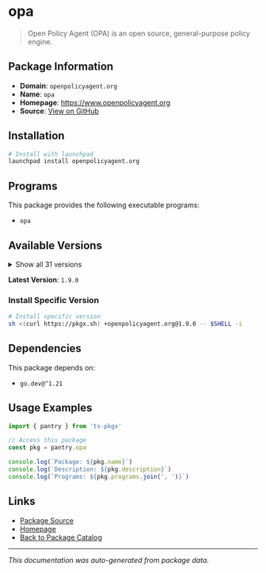# opa

> Open Policy Agent (OPA) is an open source, general-purpose policy engine.

## Package Information

- **Domain**: `openpolicyagent.org`
- **Name**: `opa`
- **Homepage**: https://www.openpolicyagent.org
- **Source**: [View on GitHub](https://github.com/pkgxdev/pantry/tree/main/projects/openpolicyagent.org/package.yml)

## Installation

```bash
# Install with launchpad
launchpad install openpolicyagent.org
```

## Programs

This package provides the following executable programs:

- `opa`

## Available Versions

<details>
<summary>Show all 31 versions</summary>

- `1.9.0`, `1.8.0`, `1.7.1`, `1.7.0`, `1.6.0`
- `1.5.1`, `1.5.0`, `1.4.2`, `1.4.1`, `1.4.0`
- `1.3.0`, `1.2.0`, `1.1.0`, `1.0.1`, `1.0.0`
- `0.70.0`, `0.69.0`, `0.68.0`, `0.67.1`, `0.67.0`
- `0.66.0`, `0.65.0`, `0.64.1`, `0.64.0`, `0.63.0`
- `0.62.1`, `0.62.0`, `0.61.0`, `0.60.0`, `0.59.0`
- `0.58.0`

</details>

**Latest Version**: `1.9.0`

### Install Specific Version

```bash
# Install specific version
sh <(curl https://pkgx.sh) +openpolicyagent.org@1.9.0 -- $SHELL -i
```

## Dependencies

This package depends on:

- `go.dev@^1.21`

## Usage Examples

```typescript
import { pantry } from 'ts-pkgx'

// Access this package
const pkg = pantry.opa

console.log(`Package: ${pkg.name}`)
console.log(`Description: ${pkg.description}`)
console.log(`Programs: ${pkg.programs.join(', ')}`)
```

## Links

- [Package Source](https://github.com/pkgxdev/pantry/tree/main/projects/openpolicyagent.org/package.yml)
- [Homepage](https://www.openpolicyagent.org)
- [Back to Package Catalog](../../package-catalog.md)

---

*This documentation was auto-generated from package data.*
